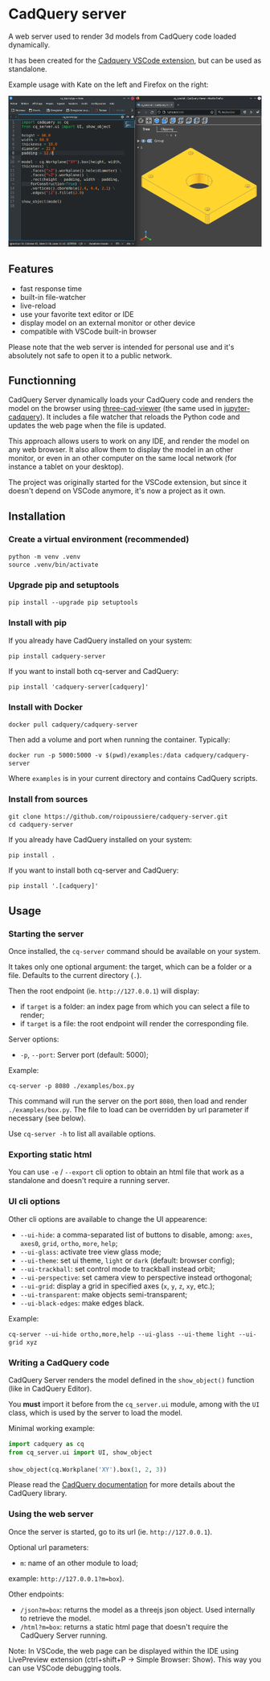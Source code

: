 # CadQuery server

A web server used to render 3d models from CadQuery code loaded dynamically.

It has been created for the [Cadquery VSCode extension](https://open-vsx.org/extension/roipoussiere/cadquery), but can be used as standalone.

Example usage with Kate on the left and Firefox on the right:

![](./images/screenshot.png)

## Features

- fast response time
- built-in file-watcher
- live-reload
- use your favorite text editor or IDE
- display model on an external monitor or other device
- compatible with VSCode built-in browser

Please note that the web server is intended for personal use and it's absolutely not safe to open it to a public network.

## Functionning

CadQuery Server dynamically loads your CadQuery code and renders the model on the browser using [three-cad-viewer](https://github.com/bernhard-42/three-cad-viewer) (the same used in [jupyter-cadquery](https://github.com/bernhard-42/jupyter-cadquery)). It includes a file watcher that reloads the Python code and updates the web page when the file is updated.

This approach allows users to work on any IDE, and render the model on any web browser. It also allow them to display the model in an other monitor, or even in an other computer on the same local network (for instance a tablet on your desktop).

The project was originally started for the VSCode extension, but since it doesn't depend on VSCode anymore, it's now a project as it own.

## Installation

### Create a virtual environment (recommended)

    python -m venv .venv
    source .venv/bin/activate

### Upgrade pip and setuptools

    pip install --upgrade pip setuptools

### Install with pip

If you already have CadQuery installed on your system:

    pip install cadquery-server

If you want to install both cq-server and CadQuery:

    pip install 'cadquery-server[cadquery]'

### Install with Docker

    docker pull cadquery/cadquery-server

Then add a volume and port when running the container. Typically:

    docker run -p 5000:5000 -v $(pwd)/examples:/data cadquery/cadquery-server

Where `examples` is in your current directory and contains CadQuery scripts.

### Install from sources

    git clone https://github.com/roipoussiere/cadquery-server.git
    cd cadquery-server

If you already have CadQuery installed on your system:

    pip install .

If you want to install both cq-server and CadQuery:

    pip install '.[cadquery]'

## Usage

### Starting the server

Once installed, the `cq-server` command should be available on your system.

It takes only one optional argument: the target, which can be a folder or a file. Defaults to the current directory (`.`).

Then the root endpoint (ie. `http://127.0.0.1`) will display:
- if `target` is a folder: an index page from which you can select a file to render;
- if `target` is a file: the root endpoint will render the corresponding file.

Server options:

- `-p`, `--port`: Server port (default: 5000);

Example:

    cq-server -p 8080 ./examples/box.py

This command will run the server on the port `8080`, then load and render `./examples/box.py`. The file to load can be overridden by url parameter if necessary (see below).

Use `cq-server -h` to list all available options.

### Exporting static html

You can use `-e` / `--export` cli option to obtain an html file that work as a standalone and doesn't require a running server.

### UI cli options

Other cli options are available to change the UI appearence:

- `--ui-hide`: a comma-separated list of buttons to disable, among: `axes`, `axes0`, `grid`, `ortho`, `more`, `help`;
- `--ui-glass`: activate tree view glass mode;
- `--ui-theme`: set ui theme, `light` or `dark` (default: browser config);
- `--ui-trackball`: set control mode to trackball instead orbit;
- `--ui-perspective`: set camera view to perspective instead orthogonal;
- `--ui-grid`: display a grid in specified axes (`x`, `y`, `z`, `xy`, etc.);
- `--ui-transparent`: make objects semi-transparent;
- `--ui-black-edges`: make edges black.

Example:

    cq-server --ui-hide ortho,more,help --ui-glass --ui-theme light --ui-grid xyz

### Writing a CadQuery code

CadQuery Server renders the model defined in the `show_object()` function (like in CadQuery Editor).

You **must** import it before from the `cq_server.ui` module, among with the `UI` class, which is used by the server to load the model.

Minimal working example:

```py
import cadquery as cq
from cq_server.ui import UI, show_object

show_object(cq.Workplane('XY').box(1, 2, 3))
```

Please read the [CadQuery documentation](https://cadquery.readthedocs.io/en/latest/) for more details about the CadQuery library.

### Using the web server

Once the server is started, go to its url (ie. `http://127.0.0.1`).

Optional url parameters:

- `m`: name of an other module to load;

example: `http://127.0.0.1?m=box`).

Other endpoints:

- `/json?m=box`: returns the model as a threejs json object. Used internally to retrieve the model.
- `/html?m=box`: returns a static html page that doesn't require the CadQuery Server running.

Note: In VSCode, the web page can be displayed within the IDE using LivePreview extension (ctrl+shift+P -> Simple Browser: Show). This way you can use VSCode debugging tools.

